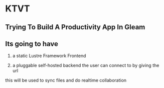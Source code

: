 # KTVT 
## Trying To Build A Productivity App In Gleam 

## Its going to have

1. a static Lustre Framework Frontend

2. a pluggable self-hosted backend the user can connect to by giving the url

this will be used to sync files and do realtime collaboration



